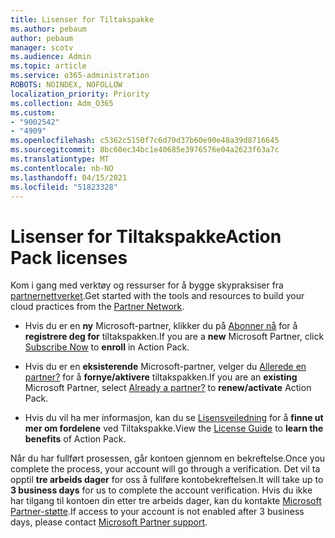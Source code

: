 ```yaml
---
title: Lisenser for Tiltakspakke
ms.author: pebaum
author: pebaum
manager: scotv
ms.audience: Admin
ms.topic: article
ms.service: o365-administration
ROBOTS: NOINDEX, NOFOLLOW
localization_priority: Priority
ms.collection: Adm_O365
ms.custom:
- "9002542"
- "4909"
ms.openlocfilehash: c5362c5150f7c6d70d37b60e90e48a39d8716645
ms.sourcegitcommit: 8bc60ec34bc1e40685e3976576e04a2623f63a7c
ms.translationtype: MT
ms.contentlocale: nb-NO
ms.lasthandoff: 04/15/2021
ms.locfileid: "51823328"
---
```

# <a name="action-pack-licenses"></a><span data-ttu-id="aa64c-102">Lisenser for Tiltakspakke</span><span class="sxs-lookup"><span data-stu-id="aa64c-102">Action Pack licenses</span></span>

<span data-ttu-id="aa64c-103">Kom i gang med verktøy og ressurser for å bygge skypraksiser fra [partnernettverket](https://aka.ms/MPNActionPack).</span><span class="sxs-lookup"><span data-stu-id="aa64c-103">Get started with the tools and resources to build your cloud practices from the [Partner Network](https://aka.ms/MPNActionPack).</span></span>

- <span data-ttu-id="aa64c-104">Hvis du er en **ny** Microsoft-partner, klikker du på [Abonner nå](https://aka.ms/MPNActionPackNew) for å **registrere deg for** tiltakspakken.</span><span class="sxs-lookup"><span data-stu-id="aa64c-104">If you are a **new** Microsoft Partner, click [Subscribe Now](https://aka.ms/MPNActionPackNew) to **enroll** in Action Pack.</span></span>

- <span data-ttu-id="aa64c-105">Hvis du er en **eksisterende** Microsoft-partner, velger du [Allerede en partner?](https://aka.ms/MPNActionPackExisting) for å **fornye/aktivere** tiltakspakken.</span><span class="sxs-lookup"><span data-stu-id="aa64c-105">If you are an **existing** Microsoft Partner, select [Already a partner?](https://aka.ms/MPNActionPackExisting) to **renew/activate** Action Pack.</span></span> 

- <span data-ttu-id="aa64c-106">Hvis du vil ha mer informasjon, kan du se [Lisensveiledning](https://aka.ms/MPNActionPackGuide) for å **finne ut mer om fordelene** ved Tiltakspakke.</span><span class="sxs-lookup"><span data-stu-id="aa64c-106">View the [License Guide](https://aka.ms/MPNActionPackGuide) to **learn the benefits** of Action Pack.</span></span> 

<span data-ttu-id="aa64c-107">Når du har fullført prosessen, går kontoen gjennom en bekreftelse.</span><span class="sxs-lookup"><span data-stu-id="aa64c-107">Once you complete the process, your account will go through a verification.</span></span> <span data-ttu-id="aa64c-108">Det vil ta opptil **tre arbeids dager** for oss å fullføre kontobekreftelsen.</span><span class="sxs-lookup"><span data-stu-id="aa64c-108">It will take up to **3 business days** for us to complete the account verification.</span></span> <span data-ttu-id="aa64c-109">Hvis du ikke har tilgang til kontoen din etter tre arbeids dager, kan du kontakte [Microsoft Partner-støtte](https://aka.ms/MPNActionPackSupport).</span><span class="sxs-lookup"><span data-stu-id="aa64c-109">If access to your account is not enabled after 3 business days, please contact [Microsoft Partner support](https://aka.ms/MPNActionPackSupport).</span></span> 
